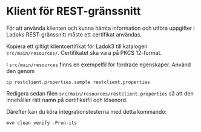 # Klient för REST-gränssnitt
För att använda klienten och kunna hämta information och utföra uppgifter i Ladoks REST-gränssnitt måste ett certifikat användas. 

Kopiera ett giltigt klientcertifikat för Ladok3 till katalogen `src/main/resources/`. Certifikatet ska vara på PKCS 12-format.

I `src/main/resources` finns en exempelfil för fordrade egenskaper. Använd den genom

    cp restclient.properties.sample restclient.properties

Redigera sedan filen `src/main/resources/restclient.properties` så att den innehåller rätt namn på certifikatfil och lösenord.

Därefter kan du köra integrationstesterna med detta kommando:

    mvn clean verify -Prun-its
